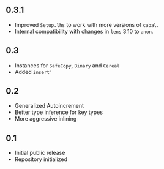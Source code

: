 0.3.1
-----
* Improved `Setup.lhs` to work with more versions of `cabal`.
* Internal compatibility with changes in `lens` 3.10 to `anon`.

0.3
---
* Instances for `SafeCopy`, `Binary` and `Cereal`
* Added `insert'`

0.2
---
* Generalized Autoincrement
* Better type inference for key types
* More aggressive inlining

0.1
---
* Initial public release
* Repository initialized
